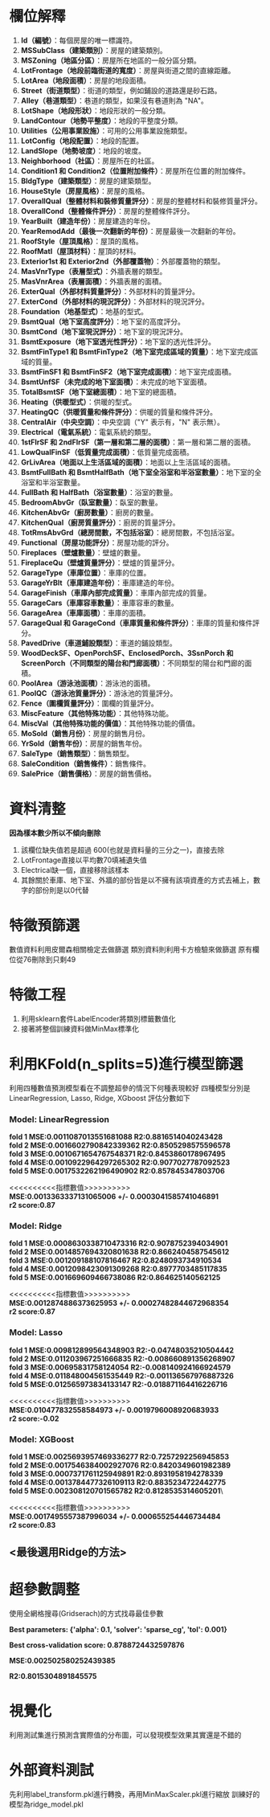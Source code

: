 # 欄位解釋
1. **Id（編號）**：每個房屋的唯一標識符。
2. **MSSubClass（建築類別）**：房屋的建築類別。
3. **MSZoning（地區分區）**：房屋所在地區的一般分區分類。
4. **LotFrontage（地段前臨街道的寬度）**：房屋與街道之間的直線距離。
5. **LotArea（地段面積）**：房屋的地段面積。
6. **Street（街道類型）**：街道的類型，例如鋪設的道路還是砂石路。
7. **Alley（巷道類型）**：巷道的類型，如果沒有巷道則為 "NA"。
8. **LotShape（地段形狀）**：地段形狀的一般分類。
9. **LandContour（地勢平整度）**：地段的平整度分類。
10. **Utilities（公用事業設施）**：可用的公用事業設施類型。
11. **LotConfig（地段配置）**：地段的配置。
12. **LandSlope（地勢坡度）**：地段的坡度。
13. **Neighborhood（社區）**：房屋所在的社區。
14. **Condition1 和 Condition2（位置附加條件）**：房屋所在位置的附加條件。
15. **BldgType（建築類型）**：房屋的建築類型。
16. **HouseStyle（房屋風格）**：房屋的風格。
17. **OverallQual（整體材料和裝修質量評分）**：房屋的整體材料和裝修質量評分。
18. **OverallCond（整體條件評分）**：房屋的整體條件評分。
19. **YearBuilt（建造年份）**：房屋建造的年份。
20. **YearRemodAdd（最後一次翻新的年份）**：房屋最後一次翻新的年份。
21. **RoofStyle（屋頂風格）**：屋頂的風格。
22. **RoofMatl（屋頂材料）**：屋頂的材料。
23. **Exterior1st 和 Exterior2nd（外部覆蓋物）**：外部覆蓋物的類型。
24. **MasVnrType（表層型式）**：外牆表層的類型。
25. **MasVnrArea（表層面積）**：外牆表層的面積。
26. **ExterQual（外部材料質量評分）**：外部材料的質量評分。
27. **ExterCond（外部材料的現況評分）**：外部材料的現況評分。
28. **Foundation（地基型式）**：地基的型式。
29. **BsmtQual（地下室高度評分）**：地下室的高度評分。
30. **BsmtCond（地下室現況評分）**：地下室的現況評分。
31. **BsmtExposure（地下室透光性評分）**：地下室的透光性評分。
32. **BsmtFinType1 和 BsmtFinType2（地下室完成區域的質量）**：地下室完成區域的質量。
33. **BsmtFinSF1 和 BsmtFinSF2（地下室完成面積）**：地下室完成面積。
34. **BsmtUnfSF（未完成的地下室面積）**：未完成的地下室面積。
35. **TotalBsmtSF（地下室總面積）**：地下室的總面積。
36. **Heating（供暖型式）**：供暖的型式。
37. **HeatingQC（供暖質量和條件評分）**：供暖的質量和條件評分。
38. **CentralAir（中央空調）**：中央空調（"Y" 表示有，"N" 表示無）。
39. **Electrical（電氣系統）**：電氣系統的類型。
40. **1stFlrSF 和 2ndFlrSF（第一層和第二層的面積）**：第一層和第二層的面積。
41. **LowQualFinSF（低質量完成面積）**：低質量完成面積。
42. **GrLivArea（地面以上生活區域的面積）**：地面以上生活區域的面積。
43. **BsmtFullBath 和 BsmtHalfBath（地下室全浴室和半浴室數量）**：地下室的全浴室和半浴室數量。
44. **FullBath 和 HalfBath（浴室數量）**：浴室的數量。
45. **BedroomAbvGr（臥室數量）**：臥室的數量。
46. **KitchenAbvGr（廚房數量）**：廚房的數量。
47. **KitchenQual（廚房質量評分）**：廚房的質量評分。
48. **TotRmsAbvGrd（總房間數，不包括浴室）**：總房間數，不包括浴室。
49. **Functional（房屋功能評分）**：房屋功能的評分。
50. **Fireplaces（壁爐數量）**：壁爐的數量。
51. **FireplaceQu（壁爐質量評分）**：壁爐的質量評分。
52. **GarageType（車庫位置）**：車庫的位置。
53. **GarageYrBlt（車庫建造年份）**：車庫建造的年份。
54. **GarageFinish（車庫內部完成質量）**：車庫內部完成的質量。
55. **GarageCars（車庫容車數量）**：車庫容車的數量。
56. **GarageArea（車庫面積）**：車庫的面積。
57. **GarageQual 和 GarageCond（車庫質量和條件評分）**：車庫的質量和條件評分。
58. **PavedDrive（車道鋪設類型）**：車道的鋪設類型。
59. **WoodDeckSF、OpenPorchSF、EnclosedPorch、3SsnPorch 和 ScreenPorch（不同類型的陽台和門廊面積）**：不同類型的陽台和門廊的面積。
60. **PoolArea（游泳池面積）**：游泳池的面積。
61. **PoolQC（游泳池質量評分）**：游泳池的質量評分。
62. **Fence（圍欄質量評分）**：圍欄的質量評分。
63. **MiscFeature（其他特殊功能）**：其他特殊功能。
64. **MiscVal（其他特殊功能的價值）**：其他特殊功能的價值。
65. **MoSold（銷售月份）**：房屋的銷售月份。
66. **YrSold（銷售年份）**：房屋的銷售年份。
67. **SaleType（銷售類型）**：銷售類型。
68. **SaleCondition（銷售條件）**：銷售條件。
69. **SalePrice（銷售價格）**：房屋的銷售價格。
# 資料清整
  **因為樣本數少所以不傾向刪除**
1. 該欄位缺失值若是超過 600(也就是資料量的三分之一)，直接去除
2. LotFrontage直接以平均數70填補遺失值
3. Electrical缺一個，直接移除該樣本
4. 其餘關於車庫、地下室、外牆的部份皆是以不擁有該項資產的方式去補上，數字的部份則是以0代替
# 特徵預篩選
數值資料利用皮爾森相關檢定去做篩選
類別資料則利用卡方檢驗來做篩選
原有欄位從76刪除到只剩49
# 特徵工程
1. 利用sklearn套件LabelEncoder將類別標籤數值化
2. 接著將整個訓練資料做MinMax標準化

# 利用KFold(n_splits=5)進行模型篩選
利用四種數值預測模型看在不調整超參的情況下何種表現較好
四種模型分別是LinearRegression, Lasso, Ridge, XGboost
評估分數如下

### Model: LinearRegression
**fold 1 MSE:0.0011087013551681088 R2:0.8816514040243428**\
**fold 2 MSE:0.0016602790842339362 R2:0.8505298575596578**\
**fold 3 MSE:0.0010671654767548371 R2:0.8453860178967495**\
**fold 4 MSE:0.0010922964297265302 R2:0.9077027787092523**\
**fold 5 MSE:0.0017532262196490902 R2:0.857845347803706**

<<<<<<<<<<指標數值>>>>>>>>>>\
**MSE:0.0013363337131065006 +/- 0.0003041585741046891**\
**r2 score:0.87**

### Model: Ridge
**fold 1 MSE:0.0008630338710473316 R2:0.9078752394034901**\
**fold 2 MSE:0.0014857694320801638 R2:0.8662404587545612**\
**fold 3 MSE:0.001209188107816467 R2:0.8248093734910534**\
**fold 4 MSE:0.0012098423091309268 R2:0.8977703485117835**\
**fold 5 MSE:0.001669609466738086 R2:0.864625140562125**

<<<<<<<<<<指標數值>>>>>>>>>>\
**MSE:0.0012874886373625953 +/- 0.00027482844672968354**\
**r2 score:0.87**

### Model: Lasso
**fold 1 MSE:0.009812899564348903 R2:-0.04748035210504442**\
**fold 2 MSE:0.011203967251666835 R2:-0.008660891356268907**\
**fold 3 MSE:0.00695831758124054 R2:-0.008140924166924579**\
**fold 4 MSE:0.011848004561535449 R2:-0.001136567976887326**\
**fold 5 MSE:0.012565973834133147 R2:-0.018871164416226716**

<<<<<<<<<<指標數值>>>>>>>>>>\
**MSE:0.010477832558584973 +/- 0.0019796008920683933**\
**r2 score:-0.02**

### Model: XGBoost
**fold 1 MSE:0.0025693957469336277 R2:0.7257292256945853**\
**fold 2 MSE:0.0017546384002927076 R2:0.8420349601982389**\
**fold 3 MSE:0.0007371761125949891 R2:0.8931958194278339**\
**fold 4 MSE:0.0013784477326109113 R2:0.8835234722442775**\
**fold 5 MSE:0.002308120701565782 R2:0.8128535314605201**\

<<<<<<<<<<指標數值>>>>>>>>>>\
**MSE:0.0017495557387996034 +/- 0.000655254446734484**\
**r2 score:0.83**

## <最後選用Ridge的方法>

# 超參數調整

使用全網格搜尋(Gridserach)的方式找尋最佳參數

**Best parameters: {'alpha': 0.1, 'solver': 'sparse_cg', 'tol': 0.001}**

**Best cross-validation score: 0.8788724432597876**

**MSE:0.002502580252439385**

**R2:0.8015304891845575**

# 視覺化
利用測試集進行預測含實際值的分布圖，可以發現模型效果其實還是不錯的


# 外部資料測試
先利用label_transform.pkl進行轉換，再用MinMaxScaler.pkl進行縮放
訓練好的模型為ridge_model.pkl





